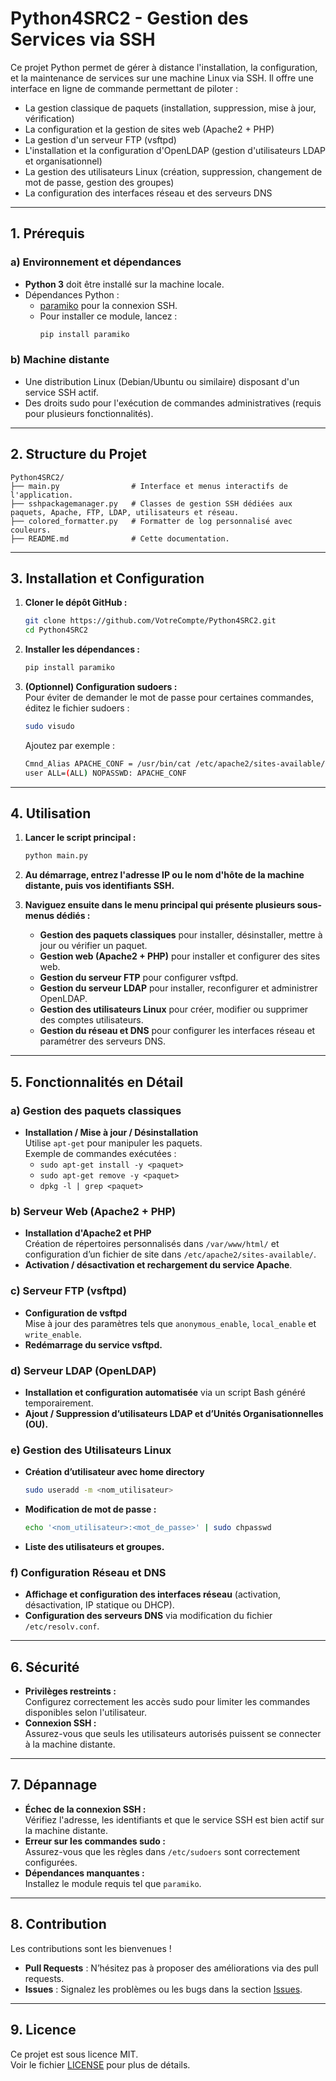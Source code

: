 # **Python4SRC2 - Gestion des Services via SSH**

Ce projet Python permet de gérer à distance l'installation, la configuration, et la maintenance de services sur une machine Linux via SSH. Il offre une interface en ligne de commande permettant de piloter :

- La gestion classique de paquets (installation, suppression, mise à jour, vérification)
- La configuration et la gestion de sites web (Apache2 + PHP)
- La gestion d'un serveur FTP (vsftpd)
- L'installation et la configuration d'OpenLDAP (gestion d'utilisateurs LDAP et organisationnel)
- La gestion des utilisateurs Linux (création, suppression, changement de mot de passe, gestion des groupes)
- La configuration des interfaces réseau et des serveurs DNS

---

## **1. Prérequis**

### a) Environnement et dépendances
- **Python 3** doit être installé sur la machine locale.
- Dépendances Python :
  - [paramiko](https://www.paramiko.org/) pour la connexion SSH.
  - Pour installer ce module, lancez :
    ```bash
    pip install paramiko
    ```

### b) Machine distante
- Une distribution Linux (Debian/Ubuntu ou similaire) disposant d'un service SSH actif.
- Des droits sudo pour l'exécution de commandes administratives (requis pour plusieurs fonctionnalités).

---

## **2. Structure du Projet**

```
Python4SRC2/
├── main.py                # Interface et menus interactifs de l'application.
├── sshpackagemanager.py   # Classes de gestion SSH dédiées aux paquets, Apache, FTP, LDAP, utilisateurs et réseau.
├── colored_formatter.py   # Formatter de log personnalisé avec couleurs.
├── README.md              # Cette documentation.
```

---

## **3. Installation et Configuration**

1. **Cloner le dépôt GitHub :**
   ```bash
   git clone https://github.com/VotreCompte/Python4SRC2.git
   cd Python4SRC2
   ```

2. **Installer les dépendances :**
   ```bash
   pip install paramiko
   ```

3. **(Optionnel) Configuration sudoers :**  
   Pour éviter de demander le mot de passe pour certaines commandes, éditez le fichier sudoers :
   ```bash
   sudo visudo
   ```
   Ajoutez par exemple :
   ```bash
   Cmnd_Alias APACHE_CONF = /usr/bin/cat /etc/apache2/sites-available/*.conf
   user ALL=(ALL) NOPASSWD: APACHE_CONF
   ```

---

## **4. Utilisation**

1. **Lancer le script principal :**
   ```bash
   python main.py
   ```

2. **Au démarrage, entrez l'adresse IP ou le nom d'hôte de la machine distante, puis vos identifiants SSH.**
3. **Naviguez ensuite dans le menu principal qui présente plusieurs sous-menus dédiés :**
   - **Gestion des paquets classiques** pour installer, désinstaller, mettre à jour ou vérifier un paquet.
   - **Gestion web (Apache2 + PHP)** pour installer et configurer des sites web.
   - **Gestion du serveur FTP** pour configurer vsftpd.
   - **Gestion du serveur LDAP** pour installer, reconfigurer et administrer OpenLDAP.
   - **Gestion des utilisateurs Linux** pour créer, modifier ou supprimer des comptes utilisateurs.
   - **Gestion du réseau et DNS** pour configurer les interfaces réseau et paramétrer des serveurs DNS.

---

## **5. Fonctionnalités en Détail**

### a) Gestion des paquets classiques
- **Installation / Mise à jour / Désinstallation**  
  Utilise `apt-get` pour manipuler les paquets.  
  Exemple de commandes exécutées :
  - `sudo apt-get install -y <paquet>`
  - `sudo apt-get remove -y <paquet>`
  - `dpkg -l | grep <paquet>`

### b) Serveur Web (Apache2 + PHP)
- **Installation d'Apache2 et PHP**  
  Création de répertoires personnalisés dans `/var/www/html/` et configuration d’un fichier de site dans `/etc/apache2/sites-available/`.
- **Activation / désactivation et rechargement du service Apache**.

### c) Serveur FTP (vsftpd)
- **Configuration de vsftpd**  
  Mise à jour des paramètres tels que `anonymous_enable`, `local_enable` et `write_enable`.
- **Redémarrage du service vsftpd.**

### d) Serveur LDAP (OpenLDAP)
- **Installation et configuration automatisée** via un script Bash généré temporairement.
- **Ajout / Suppression d’utilisateurs LDAP et d’Unités Organisationnelles (OU).**

### e) Gestion des Utilisateurs Linux
- **Création d’utilisateur avec home directory**
  ```bash
  sudo useradd -m <nom_utilisateur>
  ```
- **Modification de mot de passe :**
  ```bash
  echo '<nom_utilisateur>:<mot_de_passe>' | sudo chpasswd
  ```
- **Liste des utilisateurs et groupes.**

### f) Configuration Réseau et DNS
- **Affichage et configuration des interfaces réseau** (activation, désactivation, IP statique ou DHCP).
- **Configuration des serveurs DNS** via modification du fichier `/etc/resolv.conf`.

---

## **6. Sécurité**

- **Privilèges restreints :**  
  Configurez correctement les accès sudo pour limiter les commandes disponibles selon l'utilisateur.
- **Connexion SSH :**  
  Assurez-vous que seuls les utilisateurs autorisés puissent se connecter à la machine distante.

---

## **7. Dépannage**

- **Échec de la connexion SSH :**  
  Vérifiez l'adresse, les identifiants et que le service SSH est bien actif sur la machine distante.
- **Erreur sur les commandes sudo :**  
  Assurez-vous que les règles dans `/etc/sudoers` sont correctement configurées.
- **Dépendances manquantes :**  
  Installez le module requis tel que `paramiko`.

---

## **8. Contribution**

Les contributions sont les bienvenues !  
- **Pull Requests** : N’hésitez pas à proposer des améliorations via des pull requests.
- **Issues** : Signalez les problèmes ou les bugs dans la section [Issues](https://github.com/VotreCompte/Python4SRC2/issues).

---

## **9. Licence**

Ce projet est sous licence MIT.  
Voir le fichier [LICENSE](LICENSE) pour plus de détails.